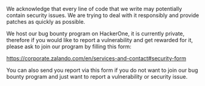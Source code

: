 We acknowledge that every line of code that we write may potentially contain
security issues.
We are trying to deal with it responsibly and provide patches as quickly as
possible. 

We host our bug bounty program on HackerOne, it is currently private, therefore
if you would like to report a vulnerability and get rewarded for it, please ask
to join our program by filling this form:

https://corporate.zalando.com/en/services-and-contact#security-form

You can also send you report via this form if you do not want to join our bug
bounty program and just want to report a vulnerability or security issue.
